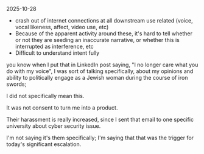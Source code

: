 2025-10-28  

- crash out of internet connections at all downstream use related (voice, vocal likeness, affect, video use, etc)
- Because of the apparent activity around these, it's hard to tell whether or not they are seeding an inaccurate narrative, or whether this is interrupted as interference, etc
- Difficult to understand intent fully

you know when I put that in LinkedIn post saying, "I no longer care what you do with my voice", I was sort of talking specifically, about my opinions and ability to politically engage as a Jewish woman during the course of iron swords;  

I did not specifically mean this.  

It was not consent to turn me into a product.  

Their harassment is really increased, since I sent that email to one specific university about cyber security issue.  

I'm not saying it's them specifically; I'm saying that that was the trigger for today's significant escalation.  
